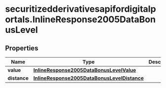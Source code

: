 # securitizedderivativesapifordigitalportals.InlineResponse2005DataBonusLevel

## Properties

Name | Type | Description | Notes
------------ | ------------- | ------------- | -------------
**value** | [**InlineResponse2005DataBonusLevelValue**](InlineResponse2005DataBonusLevelValue.md) |  | [optional] 
**distance** | [**InlineResponse2005DataBonusLevelDistance**](InlineResponse2005DataBonusLevelDistance.md) |  | [optional] 


